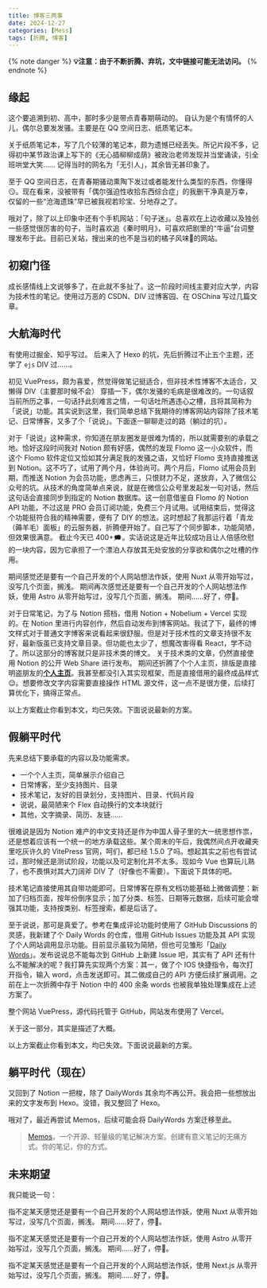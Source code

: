 ```yaml
---
title: 博客三两事
date: 2024-12-27
categories: [Mess]
tags: [折腾, 博客]
---
```


{% note danger %}
**💡注意：由于不断折腾、弃坑，文中链接可能无法访问。**
{% endnote %}

## 缘起

这个要追溯到初、高中，那时多少是带点青春期萌动的。 自认为是个有情怀的人儿，偶尔总要发发骚。主要是在 QQ 空间日志、纸质笔记本。

关于纸质笔记本，写了几个较薄的笔记本，颇为遗憾已经丢失。所记片段不多，记得初中某节政治课上写下的《无心插柳柳成荫》被政治老师发现并当堂诵读，引全班哄堂大笑…… 记得当时的网名为「无引人」，其余皆无甚印象了。

至于 QQ 空间日志，在青春期骚动熏陶下发过或者能发什么类型的东西，你懂得😏。现在看来，没被带有「偶尔强迫性收拾东西综合症」的我删干净真是万幸，仅留的一些“沧海遗珠”早已被我视若珍宝、分地存之了。

哦对了，除了以上印象中还有个手机网站：「句子迷」。总喜欢在上边收藏以及独创一些感觉很厉害的句子，当时喜欢追《秦时明月》，可喜欢把剧里的“牛逼”台词整理发布于此。目前已关站，搜出来的也不是当初的橘子风味🍊的网站。

## 初窥门径

成长感情线上文说够多了，在此就不多扯了。这一阶段时间线主要对应大学，内容为技术性的笔记。使用过万恶的 CSDN、DIV 过博客园、在 OSChina 写过几篇文章。

## 大航海时代

有使用过掘金、知乎写过。 后来入了 Hexo 的坑，先后折腾过不止五个主题，还学了 `ejs` DIV 过……。

初见 VuePress，颇为喜爱，然觉得做笔记挺适合，但非技术性博客不太适合，又懒得 DIV（主要那时候不会）
穿插一下，偶尔发骚的毛病是很难改的。一句话叙当前所历之事，一句话抒此刻难言之情，一句话吐所遇违心之槽，且将其简称为「说说」功能。其实说到这里，我们简单总结下我期待的博客网站内容除了技术笔记、日常博客，又多了个「说说」。下面逐一聊聊走过的路（躺过的坑）。

对于「说说」这种需求，你知道在朋友圈发是很难为情的，所以就需要别的承载之地。恰好这段时间我对 Notion 颇有好感，偶然的发现 Flomo 这一小众软件，而这个 Flomo 软件定位又恰如其分满足我的发骚之语，又恰好 Flomo 支持直接推送到 Notion。这不巧了，试用了两个月，体验尚可。两个月后，Flomo 试用会员到期，而推送 Notion 为会员功能，思虑再三，只恨财力不足，遂放弃，入了微信公众号的坑。从技术的角度简单点来说，就是在微信公众号里发起发一句对话，然后这句话会直接同步到指定的 Notion 数据库。这一创意借鉴自 Flomo 的 Notion API 功能，不过这是 PRO 会员订阅功能，免费三个月试用。试用结束后，觉得这个功能挺符合我的精神需要，便有了 DIY 的想法。这时想起了我那运行着「青龙（薅羊毛）面板」的云服务器，折腾便开始了。自己写了个同步脚本，功能简陋，但效果很满意。
截止今天已 400+🗯️。实话说这是近年比较成功且让人倍感欣慰的一块内容，因为它承担了一个漂泊人存放其无处安放的分享欲和偶尔之吐槽的作用。

期间感觉还是要有一个自己开发的个人网站想法作妖，使用 Nuxt 从零开始写过，没写几个页面，搁浅。
期间再次感觉还是要有一个自己开发的个人网站想法作妖，使用 Astro 从零开始写过，没写几个页面，搁浅。
期间……好了，停🤚。

对于日常笔记，为了与 Notion 搭档，借用 Notion + Nobelium + Vercel 实现的。在 Notion 里进行内容创作，然后自动发布到博客网站。我试了下，最终的博文样式对于普通文字博客来说看起来很舒服。但是对于技术性的文章支持很不友好，最新版虽已支持文章目录。但功能也太少了，想魔改害得看 React，学不动了。所以这部分的博客就只是非技术类的博文。
关于技术类的文章，仍然直接使用 Notion 的公开 Web Share 进行发布。
期间还折腾了个个人主页，排版是直接明盗朋友的[**个人主页**](https://varzy.me/)。我甚至都没引入其实现框架，而是直接借用的最终成品样式😌。想要修改文字内容需要直接操作 HTML 源文件，这一点不是很方便，后续打算优化下，搞得正常点。

以上方案截止你看到本文，均已失效。下面说说最新的方案。

## 假躺平时代

先来总结下要承载的内容以及功能需求。
- 一个个人主页，简单展示介绍自己
- 日常博客，至少支持图片、目录
- 技术笔记，友好的目录划分，支持图片、目录、代码片段
- 说说，最简陋来个 Flex 自动换行的文本块就行
- 其他，文字摘录、简历、友链……

很难说是因为 Notion 难产的中文支持还是作为中国人骨子里的大一统思想作祟，还是想着应该有一个统一的地方承载这些。某个周末的午后，我偶然间点开收藏夹里吃灰许久的 VitePress 官网，呵们，都已经 1.5.0 了吗。想起其实之前也有尝试过，那时候还是测试阶段，功能以及可定制化并不太多。现如今 Vue 也算玩儿熟了，也不畏惧对其大刀阔斧 DIV 了（好像也不需要）。下面说下具体的吧。

技术笔记直接使用其自带功能即可。日常博客在原有文档功能基础上微做调整：新加了归档页面，按年份倒序显示；加了分类、标签、日期等元数据，后续可能会增强其功能，支持按类别、标签搜索，都是后话了。

至于说说，那可是真爱了。参考在集成评论功能时使用了 GitHub Discussions 的灵感，我新建了个 Daily Words 的仓库，借用 GitHub Issues 功能及其 API 实现了个人网站调用显示功能。目前显示虽较为简陋，但也可见雏形「[Daily Words](https://ikangjia.cn/daily-words.html)」。发布说说总不能每次到 GitHub 上新建 Issue 吧，其实有了 API 还有什么不能解决的呢？我打算先实现两个方案：其一，做了个 IOS 快捷指令，每次打开指令，输入 word，点击发送即可。其二做成自己的 API 方便后续扩展调用。之前在上一次折腾中存于 Notion 中的 400 余条 words 也被我单独处理集成在上述方案了。

整个网站 VuePress，源代码托管于 GitHub，网站发布使用了 Vercel。

关于这一部分，其实是描述了大概。

以上方案截止你看到本文，均已失效。下面说说最新的方案。

## 躺平时代（现在）

又回到了 Notion 一把梭，除了 DailyWords 其余均不再公开。我会把一些想放出来的文字发布到 Hexo。没错，我又整回了 Hexo。

哦对了，最近再尝试 Memos，后续可能会将 DailyWords 方案迁移至此。

> [Memos](https://github.com/usememos/memos)，一个开源、轻量级的笔记解决方案。创建有意义笔记的无痛方式。你的笔记，你的方式。
>

## 未来期望

我只能说一句：

指不定某天感觉还是要有一个自己开发的个人网站想法作妖，使用 Nuxt 从零开始写过，没写几个页面，搁浅。
期间……好了，停🤚。

指不定某天感觉还是要有一个自己开发的个人网站想法作妖，使用 Astro 从零开始写过，没写几个页面，搁浅。
期间……好了，停🤚。

指不定某天感觉还是要有一个自己开发的个人网站想法作妖，使用 Next.js 从零开始写过，没写几个页面，搁浅。
期间……好了，停🤚。